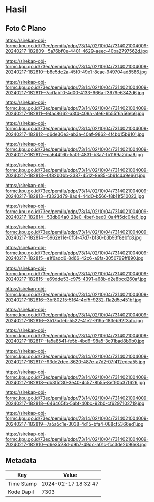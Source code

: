 # Hasil

## Foto C Plano

https://sirekap-obj-formc.kpu.go.id/73ec/pemilu/pdpr/73/14/02/10/04/7314021004009-20240217-182809--5a76bf0e-4401-4629-aeec-40ba2797562d.jpg

https://sirekap-obj-formc.kpu.go.id/73ec/pemilu/pdpr/73/14/02/10/04/7314021004009-20240217-182810--b8e5dc2a-45f0-49e1-8cae-949704ad8586.jpg

https://sirekap-obj-formc.kpu.go.id/73ec/pemilu/pdpr/73/14/02/10/04/7314021004009-20240217-182811--7ad1abf0-4d00-4133-966a-f3679e6342d6.jpg

https://sirekap-obj-formc.kpu.go.id/73ec/pemilu/pdpr/73/14/02/10/04/7314021004009-20240217-182811--94ac8662-a3f4-409a-afe6-6b55f6a56eb6.jpg

https://sirekap-obj-formc.kpu.go.id/73ec/pemilu/pdpr/73/14/02/10/04/7314021004009-20240217-182812--d6de36e3-ab3a-40af-9862-4f4bb15b9101.jpg

https://sirekap-obj-formc.kpu.go.id/73ec/pemilu/pdpr/73/14/02/10/04/7314021004009-20240217-182812--ca644f6b-5a0f-4831-b3a7-fb1169a2dba9.jpg

https://sirekap-obj-formc.kpu.go.id/73ec/pemilu/pdpr/73/14/02/10/04/7314021004009-20240217-182813--0f82b0bb-3387-4512-8e85-cb61cda9e661.jpg

https://sirekap-obj-formc.kpu.go.id/73ec/pemilu/pdpr/73/14/02/10/04/7314021004009-20240217-182813--f3323d79-8ad4-44d0-b566-f8b11f510023.jpg

https://sirekap-obj-formc.kpu.go.id/73ec/pemilu/pdpr/73/14/02/10/04/7314021004009-20240217-182814--53db94a0-28e0-4bef-bed0-0a4ff5dc04e6.jpg

https://sirekap-obj-formc.kpu.go.id/73ec/pemilu/pdpr/73/14/02/10/04/7314021004009-20240217-182814--5962e11e-0f5f-47d7-bf30-b3b93f8ebfc8.jpg

https://sirekap-obj-formc.kpu.go.id/73ec/pemilu/pdpr/73/14/02/10/04/7314021004009-20240217-182815--e1f6add6-8d66-42c6-a9fa-3050799ff890.jpg

https://sirekap-obj-formc.kpu.go.id/73ec/pemilu/pdpr/73/14/02/10/04/7314021004009-20240217-182815--e69dde53-c975-4391-a68b-d2e8bcd260af.jpg

https://sirekap-obj-formc.kpu.go.id/73ec/pemilu/pdpr/73/14/02/10/04/7314021004009-20240217-182816--3bf80215-5164-4cf5-9232-f1a2d5e451bf.jpg

https://sirekap-obj-formc.kpu.go.id/73ec/pemilu/pdpr/73/14/02/10/04/7314021004009-20240217-182816--3517bdeb-5522-41e2-919a-183eb92f3afc.jpg

https://sirekap-obj-formc.kpu.go.id/73ec/pemilu/pdpr/73/14/02/10/04/7314021004009-20240217-182817--fa5a8541-fe5b-4bd6-98a5-3c91bad8b9b0.jpg

https://sirekap-obj-formc.kpu.go.id/73ec/pemilu/pdpr/73/14/02/10/04/7314021004009-20240217-182817--93de2dee-8620-487e-a7d2-07f412edca55.jpg

https://sirekap-obj-formc.kpu.go.id/73ec/pemilu/pdpr/73/14/02/10/04/7314021004009-20240217-182818--db3f5f30-3e40-4c57-8b55-8ef90b37f626.jpg

https://sirekap-obj-formc.kpu.go.id/73ec/pemilu/pdpr/73/14/02/10/04/7314021004009-20240217-182818--646465fb-5abf-40bc-92b0-cf6297102719.jpg

https://sirekap-obj-formc.kpu.go.id/73ec/pemilu/pdpr/73/14/02/10/04/7314021004009-20240217-182819--7a5a5c1e-3038-4d15-bfa4-088cf5366ed1.jpg

https://sirekap-obj-formc.kpu.go.id/73ec/pemilu/pdpr/73/14/02/10/04/7314021004009-20240217-182810--d6e3528d-d9b7-49dc-a01c-fcc3de2b96e8.jpg


## Metadata

| Key        | Value               |
| ---------- | ------------------- |
| Time Stamp | 2024-02-17 18:32:47 |
| Kode Dapil | 7303                |



